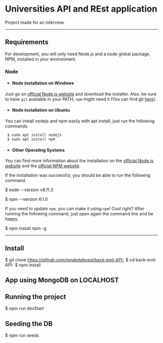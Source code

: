 # Universities API and REst application 
 
Project made for an interview.
 
--- 
## Requirements 
 
For development, you will only need Node.js and a node global package, NPM, installed in your environment.
 
### Node 

- #### Node installation on Windows 
 
 Just go on [official Node.js website](https://nodejs.org/) and download the installer. 
Also, be sure to have `git` available in your PATH, `npm` might need it (You can find git [here](https://git-scm.com/)). 
 
- #### Node installation on Ubuntu 
 
 You can install nodejs and npm easily with apt install, just run the following commands. 
 
     $ sudo apt install nodejs 
     $ sudo apt install npm 
 
- #### Other Operating Systems 
 You can find more information about the installation on the [official Node.js website](https://nodejs.org/) and the [official NPM website](https://npmjs.org/). 
 
If the installation was successful, you should be able to run the following command. 
 
   $ node --version 
   v8.11.3 
 
   $ npm --version 
   6.1.0 
 
If you need to update `npm`, you can make it using `npm`! Cool right? After running the following command, just open again the command line and be happy. 
 
   $ npm install npm -g 
 
 
--- 
 ## Install 
 
   $ git clone https://github.com/renatotabossi/back-end-API-
   $ cd back-end-API-
   $ npm install 

## App using MongoDB on LOCALHOST
  
## Running the project 
 
 $ npm run devStart 

 

## Seeding the DB

$ npm run seeds

